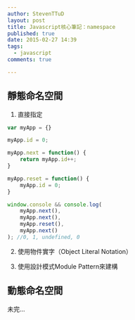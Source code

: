 ```yaml
---
author: StevenTTuD
layout: post
title: Javascript核心筆記：namespace
published: true
date: 2015-02-27 14:39
tags:
  - javascript
comments: true

---
```

## 靜態命名空間
1. 直接指定
```js
var myApp = {}

myApp.id = 0;

myApp.next = function() {
    return myApp.id++;
}

myApp.reset = function() {
    myApp.id = 0;
}

window.console && console.log(
    myApp.next(),
    myApp.next(),
    myApp.reset(),
    myApp.next()
); //0, 1, undefined, 0
```

2. 使用物件實字（Object Literal Notation）


3. 使用設計模式Module Pattern來建構

## 動態命名空間

未完...
